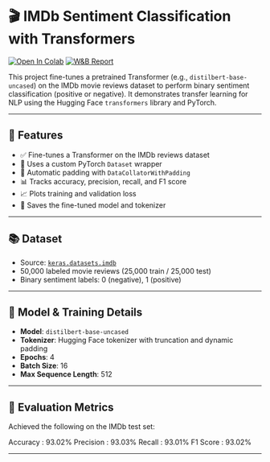 # 🎬 IMDb Sentiment Classification with Transformers

[![Open In Colab](https://colab.research.google.com/assets/colab-badge.svg)](https://colab.research.google.com/drive/191eUE2hSgudijPSuD-NvCR23Ocznu5dj?usp=sharing)
[![W&B Report](https://img.shields.io/badge/Weights_&_Biases-View%20Report-orange?logo=weightsandbiases)](https://api.wandb.ai/links/pulkiiit-infosys/d76a8m8m)

This project fine-tunes a pretrained Transformer (e.g., `distilbert-base-uncased`) on the IMDb movie reviews dataset to perform binary sentiment classification (positive or negative). It demonstrates transfer learning for NLP using the Hugging Face `transformers` library and PyTorch.

---

## 🚀 Features

- ✅ Fine-tunes a Transformer on the IMDb reviews dataset
- 🧠 Uses a custom PyTorch `Dataset` wrapper
- 🔁 Automatic padding with `DataCollatorWithPadding`
- 📊 Tracks accuracy, precision, recall, and F1 score
- 📈 Plots training and validation loss
- 💾 Saves the fine-tuned model and tokenizer

---

## 📚 Dataset

- Source: [`keras.datasets.imdb`](https://www.tensorflow.org/api_docs/python/tf/keras/datasets/imdb)
- 50,000 labeled movie reviews (25,000 train / 25,000 test)
- Binary sentiment labels: 0 (negative), 1 (positive)

---

## 🧠 Model & Training Details

- **Model**: `distilbert-base-uncased`
- **Tokenizer**: Hugging Face tokenizer with truncation and dynamic padding
- **Epochs**: 4
- **Batch Size**: 16
- **Max Sequence Length**: 512

---

## 🧪 Evaluation Metrics

Achieved the following on the IMDb test set:

Accuracy : 93.02%
Precision : 93.03%
Recall : 93.01%
F1 Score : 93.02%

---
